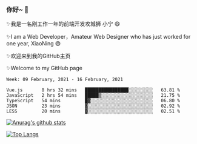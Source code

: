 ### 你好~  👋

✨我是一名刚工作一年的前端开发攻城狮 小宁 😄

✨I am a Web Developer，Amateur Web Designer who has just worked for one year, XiaoNing 😄

✨欢迎来到我的GitHub主页

✨Welcome to my GitHub page
<!--
**7148505/7148505** is a ✨ _special_ ✨ repository because its `README.md` (this file) appears on your GitHub profile.

Here are some ideas to get you started:

- 🔭 I’m currently working on ...
- 🌱 I’m currently learning ...
- 👯 I’m looking to collaborate on ...
- 🤔 I’m looking for help with ...
- 💬 Ask me about ...
- 📫 How to reach me: ...
- 😄 Pronouns: ...
- ⚡ Fun fact: ...
-->

<!--START_SECTION:waka-->
```text
Week: 09 February, 2021 - 16 February, 2021

Vue.js       8 hrs 32 mins   ████████████████░░░░░░░░░   63.81 % 
JavaScript   2 hrs 54 mins   █████▒░░░░░░░░░░░░░░░░░░░   21.75 % 
TypeScript   54 mins         █▓░░░░░░░░░░░░░░░░░░░░░░░   06.80 % 
JSON         23 mins         ▓░░░░░░░░░░░░░░░░░░░░░░░░   02.92 % 
LESS         20 mins         ▓░░░░░░░░░░░░░░░░░░░░░░░░   02.51 % 
```
<!--END_SECTION:waka-->

[![Anurag's github stats](https://github-readme-stats.vercel.app/api?username=littleCareless)](https://github.com/anuraghazra/github-readme-stats)

[![Top Langs](https://github-readme-stats.vercel.app/api/top-langs/?username=littleCareless&layout=compact)](https://github.com/anuraghazra/github-readme-stats)
